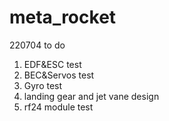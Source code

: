 # meta_rocket

220704
to do
1. EDF&ESC test
2. BEC&Servos test
3. Gyro test
4. landing gear and jet vane design
5. rf24 module test

